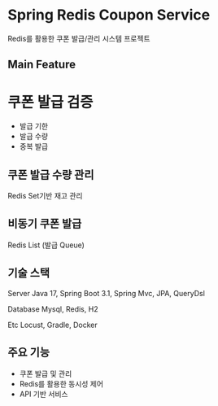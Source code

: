 # Spring Redis Coupon Service
Redis를 활용한 쿠폰 발급/관리 시스템 프로젝트

## Main Feature
# 쿠폰 발급 검증
- 발급 기한
- 발급 수량
- 중복 발급

## 쿠폰 발급 수량 관리
Redis Set기반 재고 관리

## 비동기 쿠폰 발급
Redis List (발급 Queue)

## 기술 스택
Server
Java 17, Spring Boot 3.1, Spring Mvc, JPA, QueryDsl

Database
Mysql, Redis, H2

Etc
Locust, Gradle, Docker

## 주요 기능
- 쿠폰 발급 및 관리
- Redis를 활용한 동시성 제어
- API 기반 서비스
